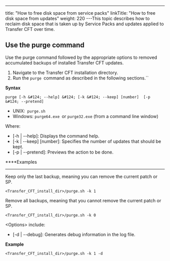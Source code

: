 ---
title: "How to free disk space from service packs"
linkTitle: "How to free disk space from updates"
weight: 220
---This topic describes how to reclaim disk space that is taken up by Service Packs and updates applied to Transfer CFT over time.  

## Use the purge command

Use the purge command followed by the appropriate options to removed accumulated backups of installed Transfer CFT updates.  

1. Navigate to the Transfer CFT installation directory.  
1. Run the `purge `command as described in the following sections.``

****Syntax****

`purge [-h &#124; --help] &#124; [-k &#124; --keep] [number]  [-p &#124; --pretend]`

* UNIX:` purge.sh`
* Windows: `purge64.exe `or `purge32.exe` (from a command line window)  

Where:  

* [-h &#124; --help]: Displays the command help.  
* [-k &#124; --keep] [number]: Specifies the number of updates that should be kept.
* [-p &#124; --pretend]: Previews the action to be done.  

****Examples  
****

Keep only the last backup, meaning you can remove the current patch or SP.

```
<Transfer_CFT_install_dir>/purge.sh -k 1
```

Remove all backups, meaning that you cannot remove the current patch or SP.

```
<Transfer_CFT_install_dir>/purge.sh -k 0
```

&lt;Options> include:

* [-d &#124; --debug]: Generates debug information in the log file.

****Example****

```
<Transfer_CFT_install_dir>/purge.sh -k 1 -d
```

